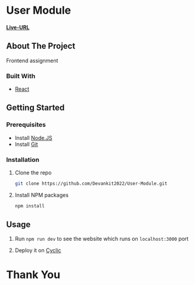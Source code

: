 # User Module

#### [Live-URL](https://car-hub-devankit.vercel.app/)

## About The Project

Frontend assignment

### Built With

-   [React](https://react.dev/)

## Getting Started

### Prerequisites

-   Install [Node.JS](https://nodejs.org/en)
-   Install [Git](https://git-scm.com/)

### Installation

1. Clone the repo

    ```sh
    git clone https://github.com/Devankit2022/User-Module.git
    ```

2. Install NPM packages

    ```sh
    npm install
    ```

## Usage

1. Run `npm run dev` to see the website which runs on `localhost:3000` port

2. Deploy it on [Cyclic](https://www.cyclic.sh/)

# Thank You
